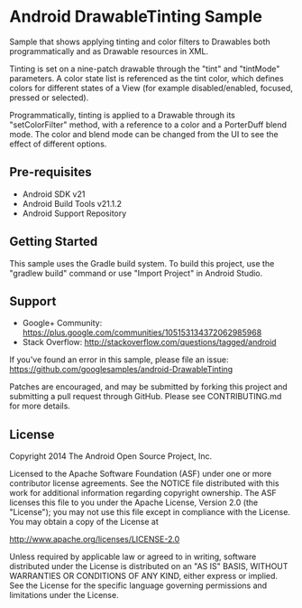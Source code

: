 Android DrawableTinting Sample
===================================

Sample that shows applying tinting and color filters to Drawables both programmatically
and as Drawable resources in XML.

Tinting is set on a nine-patch drawable through the "tint" and "tintMode" parameters.
A color state list is referenced as the tint color, which defines colors for different
states of a View (for example disabled/enabled, focused, pressed or selected).

Programmatically, tinting is applied to a Drawable through its "setColorFilter" method,
with a reference to a color and a PorterDuff blend mode. The color and blend mode can be
changed from the UI to see the effect of different options.

Pre-requisites
--------------

- Android SDK v21
- Android Build Tools v21.1.2
- Android Support Repository

Getting Started
---------------

This sample uses the Gradle build system. To build this project, use the
"gradlew build" command or use "Import Project" in Android Studio.

Support
-------

- Google+ Community: https://plus.google.com/communities/105153134372062985968
- Stack Overflow: http://stackoverflow.com/questions/tagged/android

If you've found an error in this sample, please file an issue:
https://github.com/googlesamples/android-DrawableTinting

Patches are encouraged, and may be submitted by forking this project and
submitting a pull request through GitHub. Please see CONTRIBUTING.md for more details.

License
-------

Copyright 2014 The Android Open Source Project, Inc.

Licensed to the Apache Software Foundation (ASF) under one or more contributor
license agreements.  See the NOTICE file distributed with this work for
additional information regarding copyright ownership.  The ASF licenses this
file to you under the Apache License, Version 2.0 (the "License"); you may not
use this file except in compliance with the License.  You may obtain a copy of
the License at

http://www.apache.org/licenses/LICENSE-2.0

Unless required by applicable law or agreed to in writing, software
distributed under the License is distributed on an "AS IS" BASIS, WITHOUT
WARRANTIES OR CONDITIONS OF ANY KIND, either express or implied.  See the
License for the specific language governing permissions and limitations under
the License.
